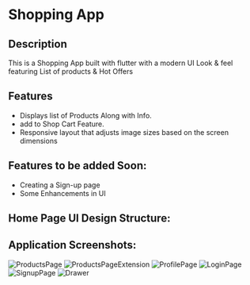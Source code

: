 # Shopping App

## Description
This is a Shopping App built with flutter with a modern UI Look & feel featuring List of products & Hot Offers 

## Features

- Displays list of Products Along with Info.
- add to Shop Cart Feature.
- Responsive layout that adjusts image sizes based on the screen dimensions

## Features to be added Soon:
- Creating a Sign-up page
- Some Enhancements in UI

## Home Page UI Design Structure:

## Application Screenshots: 
![ProductsPage](https://github.com/user-attachments/assets/c2cb11db-f4df-446e-9952-ab6f41167ccf)
![ProductsPageExtension](https://github.com/user-attachments/assets/716746c4-68aa-4cc5-9c5d-48627fa046a2)
![ProfilePage](https://github.com/user-attachments/assets/e2104884-7d78-44b9-9e95-3e790610b599) 
![LoginPage](https://github.com/user-attachments/assets/50f722f8-5e43-4a19-92d4-4446f1d1062e)
![SignupPage](https://github.com/user-attachments/assets/38c11403-ea3a-406e-8e51-46f5e6b29c14)
![Drawer](https://github.com/user-attachments/assets/954ee093-1de8-4515-81ab-8e6863bd000f)
